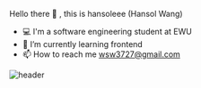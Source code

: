 Hello there 👋 , this is hansoleee (Hansol Wang)
- 💻 I'm a software engineering student at EWU
- 🌱 I’m currently learning frontend
- 📫 How to reach me wsw3727@gmail.com


![header](https://capsule-render.vercel.app/api?type=waving&color=auto&height=300&section=header&text=%han20sol&fontSize=70)
